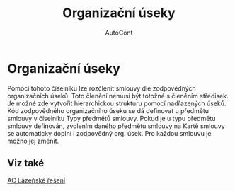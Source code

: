 ﻿---
    title: "Organizační úseky"
    author: AutoCont
    ms.date: 04/30/2018
    ms.topic: article
    ms.prod: dynamics-nav-2017
    ms.contentlocale: cs-cz
    ms.lasthandoff: 04/30/2018
---

# Organizační úseky
Pomocí tohoto číselníku lze rozčlenit smlouvy dle zodpovědných organizačních úseků. Toto členění nemusí být totožné s členěním středisek. 
Je možné zde vytvořit hierarchickou strukturu pomocí nadřazených úseků.
Kód zodpovědného organizačního úseku se dá definovat u předmětu smlouvy v číselníku Typy předmětů smlouvy. Pokud je u typu předmětu smlouvy definován, zvolením daného předmětu smlouvy na Kartě smlouvy se automaticky doplní i zodpovědný org. úsek. Pro každou smlouvu je možno jej změnit. 

## <a name="see-also"></a>Viz také
[AC Lázeňské řešení](ac-spa-solution.md)